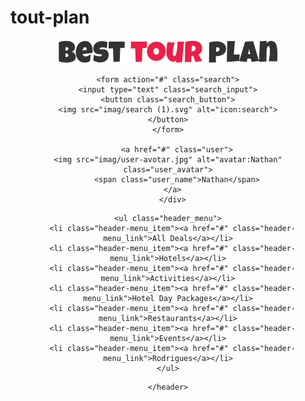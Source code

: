 # tout-plan

<!DOCTYPE html>
<html lang="en">
<head>
  <meta charset="UTF-8">
  <meta http-equiv="X-UA-Compatible" content="IE=edge">
  <meta name="viewport" content="width=device-width, initial-scale=1.0">
  <title>Best Tour Plan-Hotel Booking</title>
</head>
<body>
    <header class="header">
  <div class="container">
  <div class="header-top">
    <a href="#" class="logo">
      <img src="imag/horizontal-logo.svg.svg" alt="Logo: Best Tour Plan" class="logo_image">
    </a>

    <form action="#" class="search">
    <input type="text" class="search_input">
    <button class="search_button">
    <img src="imag/search (1).svg" alt="icon:search">
    </button>
    </form>

        <a href="#" class="user">
    <img src="imag/user-avotar.jpg" alt="avatar:Nathan" class="user_avatar">
        <span class="user_name">Nathan</span>
      </a>
      </div>

  <!--user-->
</div>
  <!--header-top -->

    <ul class="header_menu">
      <li class="header-menu_item"><a href="#" class="header-menu_link">All Deals</a></li>
      <li class="header-menu_item"><a href="#" class="header-menu_link">Hotels</a></li>
      <li class="header-menu_item"><a href="#" class="header-menu_link">Activities</a></li>
      <li class="header-menu_item"><a href="#" class="header-menu_link">Hotel Day Packages</a></li>
      <li class="header-menu_item"><a href="#" class="header-menu_link">Restaurants</a></li>
      <li class="header-menu_item"><a href="#" class="header-menu_link">Events</a></li>
      <li class="header-menu_item"><a href="#" class="header-menu_link">Rodrigues</a></li>
    </ul>

  <!--header-menu-->

  </div>
  <!--container-->

    </header>

</body>
</html>
